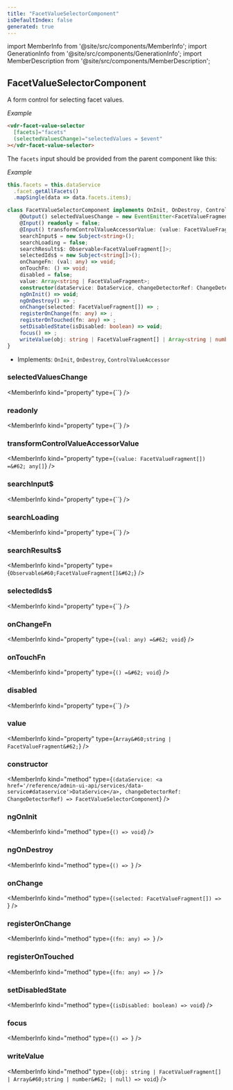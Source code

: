 ```yaml
---
title: "FacetValueSelectorComponent"
isDefaultIndex: false
generated: true
---
```

<!-- This file was generated from the Vendure source. Do not modify. Instead, re-run the "docs:build" script -->
import MemberInfo from '@site/src/components/MemberInfo';
import GenerationInfo from '@site/src/components/GenerationInfo';
import MemberDescription from '@site/src/components/MemberDescription';


## FacetValueSelectorComponent

<GenerationInfo sourceFile="packages/admin-ui/src/lib/core/src/shared/components/facet-value-selector/facet-value-selector.component.ts" sourceLine="42" packageName="@bb-vendure/admin-ui" />

A form control for selecting facet values.

*Example*

```HTML
<vdr-facet-value-selector
  [facets]="facets"
  (selectedValuesChange)="selectedValues = $event"
></vdr-facet-value-selector>
```
The `facets` input should be provided from the parent component
like this:

*Example*

```ts
this.facets = this.dataService
  .facet.getAllFacets()
  .mapSingle(data => data.facets.items);
```

```ts title="Signature"
class FacetValueSelectorComponent implements OnInit, OnDestroy, ControlValueAccessor {
    @Output() selectedValuesChange = new EventEmitter<FacetValueFragment[]>();
    @Input() readonly = false;
    @Input() transformControlValueAccessorValue: (value: FacetValueFragment[]) => any[] = value => value;
    searchInput$ = new Subject<string>();
    searchLoading = false;
    searchResults$: Observable<FacetValueFragment[]>;
    selectedIds$ = new Subject<string[]>();
    onChangeFn: (val: any) => void;
    onTouchFn: () => void;
    disabled = false;
    value: Array<string | FacetValueFragment>;
    constructor(dataService: DataService, changeDetectorRef: ChangeDetectorRef)
    ngOnInit() => void;
    ngOnDestroy() => ;
    onChange(selected: FacetValueFragment[]) => ;
    registerOnChange(fn: any) => ;
    registerOnTouched(fn: any) => ;
    setDisabledState(isDisabled: boolean) => void;
    focus() => ;
    writeValue(obj: string | FacetValueFragment[] | Array<string | number> | null) => void;
}
```
* Implements: <code>OnInit</code>, <code>OnDestroy</code>, <code>ControlValueAccessor</code>



<div className="members-wrapper">

### selectedValuesChange

<MemberInfo kind="property" type={``}   />


### readonly

<MemberInfo kind="property" type={``}   />


### transformControlValueAccessorValue

<MemberInfo kind="property" type={`(value: FacetValueFragment[]) =&#62; any[]`}   />


### searchInput$

<MemberInfo kind="property" type={``}   />


### searchLoading

<MemberInfo kind="property" type={``}   />


### searchResults$

<MemberInfo kind="property" type={`Observable&#60;FacetValueFragment[]&#62;`}   />


### selectedIds$

<MemberInfo kind="property" type={``}   />


### onChangeFn

<MemberInfo kind="property" type={`(val: any) =&#62; void`}   />


### onTouchFn

<MemberInfo kind="property" type={`() =&#62; void`}   />


### disabled

<MemberInfo kind="property" type={``}   />


### value

<MemberInfo kind="property" type={`Array&#60;string | FacetValueFragment&#62;`}   />


### constructor

<MemberInfo kind="method" type={`(dataService: <a href='/reference/admin-ui-api/services/data-service#dataservice'>DataService</a>, changeDetectorRef: ChangeDetectorRef) => FacetValueSelectorComponent`}   />


### ngOnInit

<MemberInfo kind="method" type={`() => void`}   />


### ngOnDestroy

<MemberInfo kind="method" type={`() => `}   />


### onChange

<MemberInfo kind="method" type={`(selected: FacetValueFragment[]) => `}   />


### registerOnChange

<MemberInfo kind="method" type={`(fn: any) => `}   />


### registerOnTouched

<MemberInfo kind="method" type={`(fn: any) => `}   />


### setDisabledState

<MemberInfo kind="method" type={`(isDisabled: boolean) => void`}   />


### focus

<MemberInfo kind="method" type={`() => `}   />


### writeValue

<MemberInfo kind="method" type={`(obj: string | FacetValueFragment[] | Array&#60;string | number&#62; | null) => void`}   />




</div>
